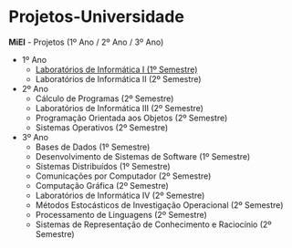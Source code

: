 # Projetos-Universidade
**MiEI** - Projetos (1º Ano / 2º Ano / 3º Ano)

<ul>
  <li>
    1º Ano
    <ul>
      <li><a href="www.youtube.com">Laboratórios de Informática I (1º Semestre)</a></li>
      <li>Laboratórios de Informática II (2º Semestre)</li>
    </ul>
  </li>
  <li>
    2º Ano
    <ul>
      <li>Cálculo de Programas (2º Semestre)</li>
      <li>Laboratórios de Informática III (2º Semestre)</li>
      <li>Programação Orientada aos Objetos (2º Semestre)</li>
      <li>Sistemas Operativos (2º Semestre)</li>
    </ul>
  </li>
  <li>
    3º Ano
    <ul>
      <li>Bases de Dados (1º Semestre)</li>
      <li>Desenvolvimento de Sistemas de Software (1º Semestre)</li>
      <li>Sistemas Distribuídos (1º Semestre)</li>
      <li>Comunicações por Computador (2º Semestre)</li>
      <li>Computação Gráfica (2º Semestre)</li>
      <li>Laboratórios de Informática IV (2º Semestre)</li>
      <li>Métodos Estocásticos de Investigação Operacional (2º Semestre)</li>
      <li>Processamento de Linguagens (2º Semestre)</li>
      <li>Sistemas de Representação de Conhecimento e Raciocínio (2º Semestre)</li>
    </ul>
  </li>
</ul>
